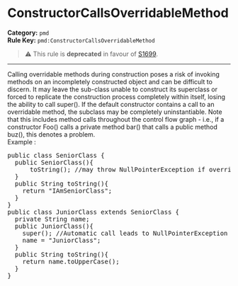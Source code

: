 # ConstructorCallsOverridableMethod
**Category:** `pmd`<br/>
**Rule Key:** `pmd:ConstructorCallsOverridableMethod`<br/>
> :warning: This rule is **deprecated** in favour of [S1699](https://rules.sonarsource.com/java/RSPEC-1699).

-----

Calling overridable methods during construction poses a risk of invoking methods on an incompletely constructed object
and can be difficult to discern. It may leave the sub-class unable to construct its superclass or forced to replicate
the construction process completely within itself, losing the ability to call super().
If the default constructor contains a call to an overridable method, the subclass may be completely uninstantiable.
Note that this includes method calls throughout the control flow graph - i.e., if a constructor Foo() calls
a private method bar() that calls a public method buz(), this denotes a problem.
<br/>Example :
<pre>
public class SeniorClass {
  public SeniorClass(){
      toString(); //may throw NullPointerException if overridden
  }
  public String toString(){
    return "IAmSeniorClass";
  }
}
public class JuniorClass extends SeniorClass {
  private String name;
  public JuniorClass(){
    super(); //Automatic call leads to NullPointerException
    name = "JuniorClass";
  }
  public String toString(){
    return name.toUpperCase();
  }
}
</pre>
